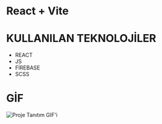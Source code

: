 # React + Vite

# KULLANILAN TEKNOLOJİLER
- REACT
- JS
- FİREBASE
- SCSS

# GİF

![Proje Tanıtım GIF'i](public/Ekran-Kaydı-2024-11-01-163804.gif)


